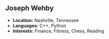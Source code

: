 ## Joseph Wehby
- **Location:** Nashville, Tennessee 
- **Languages:** C++, Python
- **Interests:** Finance, Fitness, Chess, Reading
